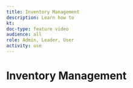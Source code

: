 ```yaml
---
title: Inventory Management
description: Learn how to 
kt: 
doc-type: feature video
audience: all
role: Admin, Leader, User
activity: use
---
```

# Inventory Management
